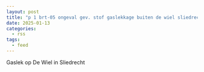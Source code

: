 ```yaml
---
layout: post
title: "p 1 brt-05 ongeval gev. stof gaslekkage buiten de wiel sliedrecht 189493 187032"
date: 2025-01-13
categories: 
  - rss
tags: 
  - feed
---
```


Gaslek op De Wiel in Sliedrecht
